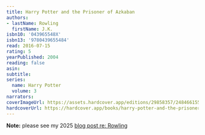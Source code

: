 ```yaml
---
title: Harry Potter and the Prisoner of Azkaban
authors:
- lastName: Rowling
  firstName: J.K.
isbn10: '043965548X'
isbn13: '9780439655484'
read: 2016-07-15
rating: 5
yearPublished: 2004
reading: false
asin:
subtitle:
series:
  name: Harry Potter
  volume: 3
narrators:
coverImageUrl: https://assets.hardcover.app/editions/29858357/2484661554595800.jpg
hardcoverUrl: https://hardcover.app/books/harry-potter-and-the-prisoner-of-azkaban/editions/29858357
---
```

**Note:** please see my 2025 [blog post re: Rowling](/blog/2025-02-14/jk-rowling)
